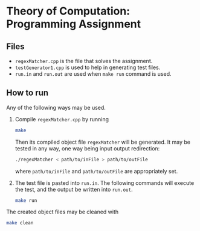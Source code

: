 # Theory of Computation: Programming Assignment
## Files
- `regexMatcher.cpp` is the file that solves the assignment.
- `testGenerator1.cpp` is used to help in generating test files.
- `run.in` and `run.out` are used when `make run` command is used.

## How to run
Any of the following ways may be used.
1. Compile `regexMatcher.cpp` by running 
    ```bash
    make
    ```
    Then its compiled object file `regexMatcher` will be generated. It may be tested in any way, one way being input output redirection:
    ```bash
    ./regexMatcher < path/to/inFile > path/to/outFile
    ```
    where `path/to/inFile` and `path/to/outFile` are appropriately set.

2. The test file is pasted into `run.in`. The following commands will execute the test, and the output be written into `run.out`.
    ```bash
    make run
    ```
The created object files may be cleaned with 
```bash
make clean
```
